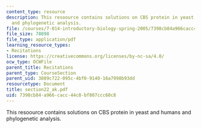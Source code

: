 ```yaml
---
content_type: resource
description: This resoource contains solutions on CBS protein in yeast and humans
  and phylogenetic analysis.
file: /courses/7-014-introductory-biology-spring-2005/7398cb84a966cacc44c8bf807ccc60c8_section22_ak.pdf
file_size: 78898
file_type: application/pdf
learning_resource_types:
- Recitations
license: https://creativecommons.org/licenses/by-nc-sa/4.0/
ocw_type: OCWFile
parent_title: Recitations
parent_type: CourseSection
parent_uid: 3889c722-095c-4bf0-9140-16a7998b93dd
resourcetype: Document
title: section22_ak.pdf
uid: 7398cb84-a966-cacc-44c8-bf807ccc60c8
---
```

This resoource contains solutions on CBS protein in yeast and humans and phylogenetic analysis.